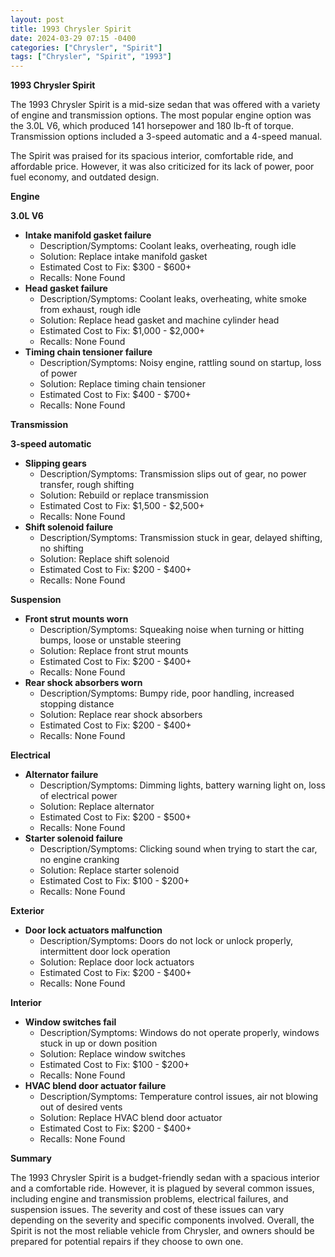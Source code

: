 ```yaml
---
layout: post
title: 1993 Chrysler Spirit
date: 2024-03-29 07:15 -0400
categories: ["Chrysler", "Spirit"]
tags: ["Chrysler", "Spirit", "1993"]
---
```

**1993 Chrysler Spirit**

The 1993 Chrysler Spirit is a mid-size sedan that was offered with a variety of engine and transmission options. The most popular engine option was the 3.0L V6, which produced 141 horsepower and 180 lb-ft of torque. Transmission options included a 3-speed automatic and a 4-speed manual.

The Spirit was praised for its spacious interior, comfortable ride, and affordable price. However, it was also criticized for its lack of power, poor fuel economy, and outdated design.

**Engine**

**3.0L V6**

* **Intake manifold gasket failure**
  * Description/Symptoms: Coolant leaks, overheating, rough idle
  * Solution: Replace intake manifold gasket
  * Estimated Cost to Fix: $300 - $600+
  * Recalls: None Found
* **Head gasket failure**
  * Description/Symptoms: Coolant leaks, overheating, white smoke from exhaust, rough idle
  * Solution: Replace head gasket and machine cylinder head
  * Estimated Cost to Fix: $1,000 - $2,000+
  * Recalls: None Found
* **Timing chain tensioner failure**
  * Description/Symptoms: Noisy engine, rattling sound on startup, loss of power
  * Solution: Replace timing chain tensioner
  * Estimated Cost to Fix: $400 - $700+
  * Recalls: None Found

**Transmission**

**3-speed automatic**

* **Slipping gears**
  * Description/Symptoms: Transmission slips out of gear, no power transfer, rough shifting
  * Solution: Rebuild or replace transmission
  * Estimated Cost to Fix: $1,500 - $2,500+
  * Recalls: None Found
* **Shift solenoid failure**
  * Description/Symptoms: Transmission stuck in gear, delayed shifting, no shifting
  * Solution: Replace shift solenoid
  * Estimated Cost to Fix: $200 - $400+
  * Recalls: None Found

**Suspension**

* **Front strut mounts worn**
  * Description/Symptoms: Squeaking noise when turning or hitting bumps, loose or unstable steering
  * Solution: Replace front strut mounts
  * Estimated Cost to Fix: $200 - $400+
  * Recalls: None Found
* **Rear shock absorbers worn**
  * Description/Symptoms: Bumpy ride, poor handling, increased stopping distance
  * Solution: Replace rear shock absorbers
  * Estimated Cost to Fix: $200 - $400+
  * Recalls: None Found

**Electrical**

* **Alternator failure**
  * Description/Symptoms: Dimming lights, battery warning light on, loss of electrical power
  * Solution: Replace alternator
  * Estimated Cost to Fix: $200 - $500+
  * Recalls: None Found
* **Starter solenoid failure**
  * Description/Symptoms: Clicking sound when trying to start the car, no engine cranking
  * Solution: Replace starter solenoid
  * Estimated Cost to Fix: $100 - $200+
  * Recalls: None Found

**Exterior**

* **Door lock actuators malfunction**
  * Description/Symptoms: Doors do not lock or unlock properly, intermittent door lock operation
  * Solution: Replace door lock actuators
  * Estimated Cost to Fix: $200 - $400+
  * Recalls: None Found

**Interior**

* **Window switches fail**
  * Description/Symptoms: Windows do not operate properly, windows stuck in up or down position
  * Solution: Replace window switches
  * Estimated Cost to Fix: $100 - $200+
  * Recalls: None Found
* **HVAC blend door actuator failure**
  * Description/Symptoms: Temperature control issues, air not blowing out of desired vents
  * Solution: Replace HVAC blend door actuator
  * Estimated Cost to Fix: $200 - $400+
  * Recalls: None Found

**Summary**

The 1993 Chrysler Spirit is a budget-friendly sedan with a spacious interior and a comfortable ride. However, it is plagued by several common issues, including engine and transmission problems, electrical failures, and suspension issues. The severity and cost of these issues can vary depending on the severity and specific components involved. Overall, the Spirit is not the most reliable vehicle from Chrysler, and owners should be prepared for potential repairs if they choose to own one.
